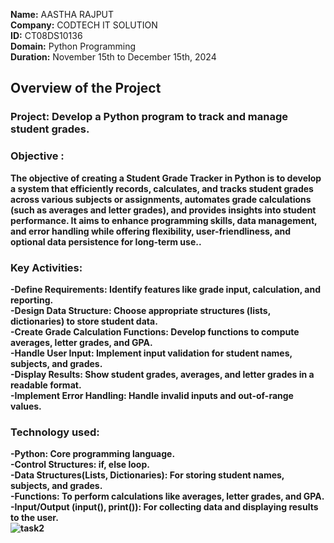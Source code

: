 **Name:** AASTHA RAJPUT<br>
**Company:** CODTECH IT SOLUTION <br>
**ID:** CT08DS10136<br>
**Domain:** Python Programming <br>
**Duration:** November 15th to December 15th, 2024 <br>


## Overview of the Project <B>

### Project: Develop a Python program to track and manage student grades.

### Objective : 
The objective of creating a **Student Grade Tracker** in Python is to develop a system that efficiently records, calculates, and tracks student grades across various subjects or assignments, automates grade calculations (such as averages and letter grades), and provides insights into student performance. It aims to enhance programming skills, data management, and error handling while offering flexibility, user-friendliness, and optional data persistence for long-term use..

### Key Activities: 
-**Define Requirements**: Identify features like grade input, calculation, and reporting.<br>
-**Design Data Structure**: Choose appropriate structures (lists, dictionaries) to store student data.<br>
-**Create Grade Calculation Functions**: Develop functions to compute averages, letter grades, and GPA.<br>
-**Handle User Input**: Implement input validation for student names, subjects, and grades.<br>
-**Display Results**: Show student grades, averages, and letter grades in a readable format.<br>
-**Implement Error Handling**: Handle invalid inputs and out-of-range values.<br>


### Technology used:
-**Python**: Core programming language.<br>
-**Control Structures**: if, else loop. <br>
-**Data Structures(Lists, Dictionaries)**: For storing student names, subjects, and grades.<br>
-**Functions**: To perform calculations like averages, letter grades, and GPA.<br>
-**Input/Output (input(), print())**: For collecting data and displaying results to the user.<br>
![task2](https://github.com/user-attachments/assets/4ec758d1-2676-43e2-b409-15aee126e312)
